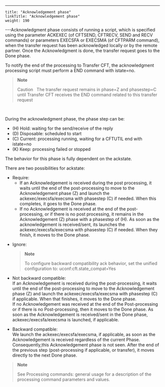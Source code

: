 ---
    title: "Acknowledgement phase"
    linkTitle: "Acknowledgement phase"
    weight: 190
---Acknowledgment phase consists of running a script, which is specified using the parameter ACKEXEC (of CFTSEND, CFTRECV, SEND and RECV commands) or parameters EXECSFA or EXECSMA (of CFTPARM command), when the transfer request has been acknowledged locally or by the remote partner. Once the Acknowledgment is done, the transfer request goes to the Done phase.

To notify the end of the processing to Transfer CFT, the acknowledgment processing script must perform a END command with istate=no.

> **Note**
>
> Caution  
> The transfer request remains in phase=Z and phasestep=C until Transfer CFT receives the END command related to this transfer request

 

During the acknowledgment phase, the phase step can be:

- \(H\) Hold: waiting for the send/receive of the reply
- \(D\) Disposable: scheduled to start
- \(C\) Current: processing running, waiting for a CFTUTIL end with istate=no
- \(K\) Keep: processing failed or stopped

The behavior for this phase is fully dependent on the ackstate.

There are two possibilities for ackstate:

- Require:
    -   If an Acknowledgement is received during the post processing, it waits until the end of the post-processing to move to the Acknowledgement phase (Z) and launch the ackexec/execsfa/execsma with phasestep (C) if needed. When this completes, it goes to the Done phase.
    -   If no Acknowledgement is received at the end of the post-processing, or if there is no post processing, it remains in the Acknowledgement (Z) phase with a phasestep of (H). As soon as the acknowledgement is received/sent, its launches the ackexec/execsfa/execsma with phasestep (C) if needed. When they finish, it moves to the Done phase.

<!-- -->

- Ignore:

    > **Note**
    >
    > To configure backward compatibility ack behavior, set the unified configuration to: uconf:cft.state_compat=Yes

- Not backward compatible:  
    If an Acknowledgement is received during the post-processing, it waits until the end of the post-processing to move to the Acknowledgement phase (Z) and launch the ackexec/execsfa/execsma with phasestep (C) if applicable. When that finishes, it moves to the Done phase.  
    If no Acknowledgement was received at the end of the Post-processing or if there is no Post-processing, then it moves to the Done phase. As soon as the Acknowledgement is received/sent in the Done phase, ackexec/execsfa/execsma is launched, if applicable.

- Backward compatible:  
    We launch the ackexec/execsfa/execsma, if applicable, as soon as the Acknowledgement is received regardless of the current Phase. Consequently,this Acknowledgement phase is not seen. After the end of the previous step (post-processing if applicable, or transfer), it moves directly to the next Done phase.

> **Note**
>
> See Processing commands: general usage for a description of the processing command parameters and values.
